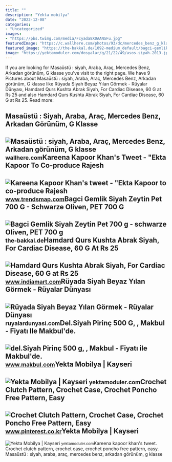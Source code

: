 ```yaml
---
title: ""
description: "Yekta mobilya"
date: "2022-12-08"
categories:
- "Uncategorized"
images:
- "https://pbs.twimg.com/media/Fcyada8X0AANSFu.jpg"
featuredImage: "https://c.wallhere.com/photos/93/dc/mercedes_benz_g_klasse_w463_black_rear_view-568875.jpg!d"
featured_image: "https://the-bakkal.de/1092-medium_default/bagci-gemlik-siyah-zeytin-pet-700-g-schwarze-oliven-pet-700-g.jpg"
image: "https://yektamoduler.com/dosyalar/g/21/22/49/asos.siyah.2013.jpg"
---
```


If you are looking for Masaüstü : siyah, Araba, Araç, Mercedes Benz, Arkadan görünüm, G klasse you've visit to the right page. We have 9 Pictures about Masaüstü : siyah, Araba, Araç, Mercedes Benz, Arkadan görünüm, G klasse like Rüyada Siyah Beyaz Yılan Görmek - Rüyalar Dünyası, Hamdard Qurs Kushta Abrak Siyah, For Cardiac Disease, 60 G at Rs 25 and also Hamdard Qurs Kushta Abrak Siyah, For Cardiac Disease, 60 G at Rs 25. Read more:

Masaüstü : Siyah, Araba, Araç, Mercedes Benz, Arkadan Görünüm, G Klasse
-----------------------------------------------------------------------

 ![Masaüstü : siyah, Araba, Araç, Mercedes Benz, Arkadan görünüm, G klasse](https://c.wallhere.com/photos/93/dc/mercedes_benz_g_klasse_w463_black_rear_view-568875.jpg!d) <small>wallhere.com</small>Kareena Kapoor Khan's Tweet - "Ekta Kapoor To Co-produce Rajesh
---------------------------------------------------------------

 ![Kareena Kapoor Khan's tweet - "Ekta Kapoor to co-produce Rajesh](https://pbs.twimg.com/media/Fcyada8X0AANSFu.jpg) <small>www.trendsmap.com</small>Bagci Gemlik Siyah Zeytin Pet 700 G - Schwarze Oliven, PET 700 G
----------------------------------------------------------------

 ![Bagci Gemlik Siyah Zeytin Pet 700 g - schwarze Oliven, PET 700 g](https://the-bakkal.de/1092-medium_default/bagci-gemlik-siyah-zeytin-pet-700-g-schwarze-oliven-pet-700-g.jpg) <small>the-bakkal.de</small>Hamdard Qurs Kushta Abrak Siyah, For Cardiac Disease, 60 G At Rs 25
-------------------------------------------------------------------

 ![Hamdard Qurs Kushta Abrak Siyah, For Cardiac Disease, 60 G at Rs 25](https://5.imimg.com/data5/SELLER/Default/2022/11/NA/KW/EQ/84046265/hamdard-qurs-kushta-abrak-siyah-1000x1000.jpg) <small>www.indiamart.com</small>Rüyada Siyah Beyaz Yılan Görmek - Rüyalar Dünyası
-------------------------------------------------

 ![Rüyada Siyah Beyaz Yılan Görmek - Rüyalar Dünyası](http://ruyalardunyasi.com/wp-content/uploads/2018/11/ruyada-siyah-beyaz-yilan-.jpg) <small>ruyalardunyasi.com</small>Del.Siyah Pirinç 500 G, , Makbul - Fiyatı Ile Makbul'de.
--------------------------------------------------------

 ![del.Siyah Pirinç 500 g, , Makbul - Fiyatı ile Makbul'de.](https://www.makbul.com/Content/global/images/products/4/450/ORG-siyah-pirinc-500-g326.jpg) <small>www.makbul.com</small>Yekta Mobilya | Kayseri
-----------------------

 ![Yekta Mobilya | Kayseri](https://yektamoduler.com/dosyalar/g/21/22/49/asos.siyah.2013.jpg) <small>yektamoduler.com</small>Crochet Clutch Pattern, Crochet Case, Crochet Poncho Free Pattern, Easy
-----------------------------------------------------------------------

 ![Crochet Clutch Pattern, Crochet Case, Crochet Poncho Free Pattern, Easy](https://i.pinimg.com/originals/0e/28/2e/0e282ea1bb11eb4ac96ae0e2a9754c8f.jpg) <small>www.pinterest.co.kr</small>Yekta Mobilya | Kayseri
-----------------------

 ![Yekta Mobilya | Kayseri](https://yektamoduler.com/dosyalar/g/21/22/49/barcelona.siyah.altin.2003.jpg) <small>yektamoduler.com</small>Kareena kapoor khan's tweet. Crochet clutch pattern, crochet case, crochet poncho free pattern, easy. Masaüstü : siyah, araba, araç, mercedes benz, arkadan görünüm, g klasse
